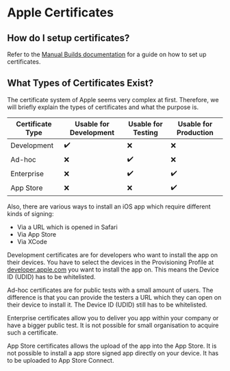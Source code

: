 # Apple Certificates

## How do I setup certificates?

Refer to the [Manual Builds documentation](06-manual-builds.md#ios) for a guide on how to set up certificates.

## What Types of Certificates Exist?

The certificate system of Apple seems very complex at first. Therefore, we will briefly explain the types of certificates and what the purpose is.

|Certificate Type|Usable for Development|Usable for Testing|Usable for Production|
|---|---|---|---|
|Development|:heavy_check_mark:|:x:|:x:|
|Ad-hoc|:x:|:heavy_check_mark:|:x:|
|Enterprise|:x:|:heavy_check_mark:|:heavy_check_mark:|
|App Store|:x:|:x:|:heavy_check_mark:|

Also, there are various ways to install an iOS app which require different kinds of signing:

* Via a URL which is opened in Safari
* Via App Store
* Via XCode

Development certificates are for developers who want to install the app on their devices. You have to select the devices in the Provisioning Profile at [developer.apple.com](https://developer.apple.com/account/resources/profiles/list) you want to install the app on. This means the Device ID (UDID) has to be whitelisted.

Ad-hoc certificates are for public tests with a small amount of users. The difference is that you can provide the testers a URL which they can open on their device to install it. The Device ID (UDID) still has to be whitelisted.

Enterprise certificates allow you to deliver you app within your company or have a bigger public test. It is not possible for small organisation to acquire such a certificate.

App Store certificates allows the upload of the app into the App Store. It is not possible to install a app store signed app directly on your device. It has to be uploaded to App Store Connect.
